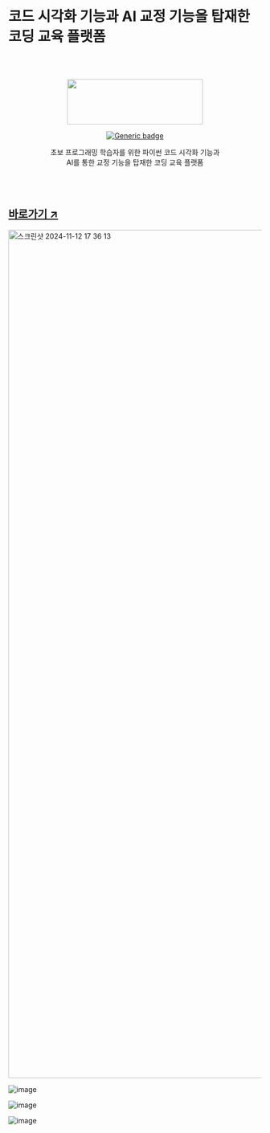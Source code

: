 
# 코드 시각화 기능과 AI 교정 기능을 탑재한 코딩 교육 플랫폼<br>

<br><br>
<p align="center"><img src="https://github.com/user-attachments/assets/aedb530e-fdfe-4213-bcda-f643b663e1f0" width="270" height="90" href="https://edupi.co.kr/"/></p>


<div align = "center">
  
  [![Generic badge](https://img.shields.io/badge/version-1.0.0-green.svg)](https://play.google.com/store/apps/details?id=com.goldenratio.onepic)

</div>

<p align="center">초보 프로그래밍 학습자를 위한 파이썬 코드 시각화 기능과 <br> AI를 통한 교정 기능을 탑재한 코딩 교육 플랫폼</p>

<br><br>
## [바로가기 ↗️](https://edupi.co.kr/)
<img width="1689" alt="스크린샷 2024-11-12 17 36 13" src="https://github.com/user-attachments/assets/d444c7a1-990c-48fa-b81e-43e6d6780078">

![image](https://github.com/user-attachments/assets/ae1af9f5-f612-40f8-8f4e-e64c3fafee34)

![image](https://github.com/user-attachments/assets/310e38d8-1a3b-41c4-af44-856f3f78387d)

![image](https://github.com/user-attachments/assets/06448777-37bc-44cd-85a2-868e2c7f26bc)

